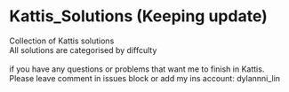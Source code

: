 # Kattis_Solutions (Keeping update)
Collection of Kattis solutions\
All solutions are categorised by diffculty\
\
if you have any questions or problems that want me to finish in Kattis.\
Please leave comment in issues block or add my ins account: dylannni_lin
